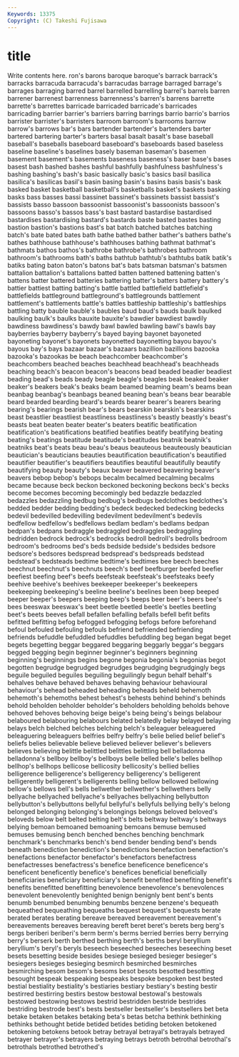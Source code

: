 ```yaml
---
Keywords: 13375 
Copyright: (C) Takeshi Fujisawa
---
```


# title

Write contents here.
ron's barons baroque baroque's barrack barrack's barracks barracuda barracuda's
barracudas barrage barraged barrage's barrages barraging barred barrel barrelled barrelling
barrel's barrels barren barrener barrenest barrenness barrenness's barren's barrens barrette
barrette's barrettes barricade barricaded barricade's barricades barricading barrier barrier's barriers
barring barrings barrio barrio's barrios barrister barrister's barristers barroom barroom's
barrooms barrow barrow's barrows bar's bars bartender bartender's bartenders barter
bartered bartering barter's barters basal basalt basalt's base baseball baseball's
baseballs baseboard baseboard's baseboards based baseless baseline baseline's baselines basely
baseman baseman's basemen basement basement's basements baseness baseness's baser base's
bases basest bash bashed bashes bashful bashfully bashfulness bashfulness's bashing
bashing's bash's basic basically basic's basics basil basilica basilica's basilicas
basil's basin basing basin's basins basis basis's bask basked basket
basketball basketball's basketballs basket's baskets basking basks bass basses bassi
bassinet bassinet's bassinets bassist bassist's bassists basso bassoon bassoonist bassoonist's
bassoonists bassoon's bassoons basso's bassos bass's bast bastard bastardise bastardised
bastardises bastardising bastard's bastards baste basted bastes basting bastion bastion's
bastions bast's bat batch batched batches batching batch's bate bated
bates bath bathe bathed bather bather's bathers bathe's bathes bathhouse
bathhouse's bathhouses bathing bathmat bathmat's bathmats bathos bathos's bathrobe bathrobe's
bathrobes bathroom bathroom's bathrooms bath's baths bathtub bathtub's bathtubs batik
batik's batiks bating baton baton's batons bat's bats batsman batsman's
batsmen battalion battalion's battalions batted batten battened battening batten's battens
batter battered batteries battering batter's batters battery battery's battier battiest
batting batting's battle battled battlefield battlefield's battlefields battleground battleground's battlegrounds
battlement battlement's battlements battle's battles battleship battleship's battleships battling batty
bauble bauble's baubles baud baud's bauds baulk baulked baulking baulk's
baulks bauxite bauxite's bawdier bawdiest bawdily bawdiness bawdiness's bawdy bawl
bawled bawling bawl's bawls bay bayberries bayberry bayberry's bayed baying
bayonet bayoneted bayoneting bayonet's bayonets bayonetted bayonetting bayou bayou's bayous
bay's bays bazaar bazaar's bazaars bazillion bazillions bazooka bazooka's bazookas
be beach beachcomber beachcomber's beachcombers beached beaches beachhead beachhead's beachheads
beaching beach's beacon beacon's beacons bead beaded beadier beadiest beading
bead's beads beady beagle beagle's beagles beak beaked beaker beaker's
beakers beak's beaks beam beamed beaming beam's beams bean beanbag
beanbag's beanbags beaned beaning bean's beans bear bearable beard bearded
bearding beard's beards bearer bearer's bearers bearing bearing's bearings bearish
bear's bears bearskin bearskin's bearskins beast beastlier beastliest beastliness beastliness's
beastly beastly's beast's beasts beat beaten beater beater's beaters beatific
beatification beatification's beatifications beatified beatifies beatify beatifying beating beating's beatings
beatitude beatitude's beatitudes beatnik beatnik's beatniks beat's beats beau beau's
beaus beauteous beauteously beautician beautician's beauticians beauties beautification beautification's beautified
beautifier beautifier's beautifiers beautifies beautiful beautifully beautify beautifying beauty beauty's
beaux beaver beavered beavering beaver's beavers bebop bebop's bebops becalm
becalmed becalming becalms became because beck beckon beckoned beckoning beckons
beck's becks become becomes becoming becomingly bed bedazzle bedazzled bedazzles
bedazzling bedbug bedbug's bedbugs bedclothes bedclothes's bedded bedder bedding bedding's
bedeck bedecked bedecking bedecks bedevil bedevilled bedevilling bedevilment bedevilment's bedevils
bedfellow bedfellow's bedfellows bedlam bedlam's bedlams bedpan bedpan's bedpans bedraggle
bedraggled bedraggles bedraggling bedridden bedrock bedrock's bedrocks bedroll bedroll's bedrolls
bedroom bedroom's bedrooms bed's beds bedside bedside's bedsides bedsore bedsore's
bedsores bedspread bedspread's bedspreads bedstead bedstead's bedsteads bedtime bedtime's bedtimes
bee beech beeches beechnut beechnut's beechnuts beech's beef beefburger beefed
beefier beefiest beefing beef's beefs beefsteak beefsteak's beefsteaks beefy beehive
beehive's beehives beekeeper beekeeper's beekeepers beekeeping beekeeping's beeline beeline's beelines
been beep beeped beeper beeper's beepers beeping beep's beeps beer
beer's beers bee's bees beeswax beeswax's beet beetle beetled beetle's
beetles beetling beet's beets beeves befall befallen befalling befalls befell
befit befits befitted befitting befog befogged befogging befogs before beforehand
befoul befouled befouling befouls befriend befriended befriending befriends befuddle befuddled
befuddles befuddling beg began begat beget begets begetting beggar beggared
beggaring beggarly beggar's beggars begged begging begin beginner beginner's beginners
beginning beginning's beginnings begins begone begonia begonia's begonias begot begotten
begrudge begrudged begrudges begrudging begrudgingly begs beguile beguiled beguiles beguiling
beguilingly begun behalf behalf's behalves behave behaved behaves behaving behaviour
behavioural behaviour's behead beheaded beheading beheads beheld behemoth behemoth's behemoths
behest behest's behests behind behind's behinds behold beholden beholder beholder's
beholders beholding beholds behove behoved behoves behoving beige beige's being
being's beings belabour belaboured belabouring belabours belated belatedly belay belayed
belaying belays belch belched belches belching belch's beleaguer beleaguered beleaguering
beleaguers belfries belfry belfry's belie belied belief belief's beliefs belies
believable believe believed believer believer's believers believes believing belittle belittled
belittles belittling bell belladonna belladonna's bellboy bellboy's bellboys belle belled
belle's belles bellhop bellhop's bellhops bellicose bellicosity bellicosity's bellied bellies
belligerence belligerence's belligerency belligerency's belligerent belligerently belligerent's belligerents belling bellow
bellowed bellowing bellow's bellows bell's bells bellwether bellwether's bellwethers belly
bellyache bellyached bellyache's bellyaches bellyaching bellybutton bellybutton's bellybuttons bellyful bellyful's
bellyfuls bellying belly's belong belonged belonging belonging's belongings belongs beloved
beloved's beloveds below belt belted belting belt's belts beltway beltway's
beltways belying bemoan bemoaned bemoaning bemoans bemuse bemused bemuses bemusing
bench benched benches benching benchmark benchmark's benchmarks bench's bend bender
bending bend's bends beneath benediction benediction's benedictions benefaction benefaction's benefactions
benefactor benefactor's benefactors benefactress benefactresses benefactress's benefice beneficence beneficence's beneficent
beneficently benefice's benefices beneficial beneficially beneficiaries beneficiary beneficiary's benefit benefited
benefiting benefit's benefits benefitted benefitting benevolence benevolence's benevolences benevolent benevolently
benighted benign benignly bent bent's bents benumb benumbed benumbing benumbs
benzene benzene's bequeath bequeathed bequeathing bequeaths bequest bequest's bequests berate
berated berates berating bereave bereaved bereavement bereavement's bereavements bereaves bereaving
bereft beret beret's berets berg berg's bergs beriberi beriberi's berm
berm's berms berried berries berry berrying berry's berserk berth berthed
berthing berth's berths beryl beryllium beryllium's beryl's beryls beseech beseeched
beseeches beseeching beset besets besetting beside besides besiege besieged besieger
besieger's besiegers besieges besieging besmirch besmirched besmirches besmirching besom besom's
besoms besot besots besotted besotting besought bespeak bespeaking bespeaks bespoke
bespoken best bested bestial bestiality bestiality's bestiaries bestiary bestiary's besting
bestir bestirred bestirring bestirs bestow bestowal bestowal's bestowals bestowed bestowing
bestows bestrid bestridden bestride bestrides bestriding bestrode best's bests bestseller
bestseller's bestsellers bet beta betake betaken betakes betaking beta's betas
betcha bethink bethinking bethinks bethought betide betided betides betiding betoken
betokened betokening betokens betook betray betrayal betrayal's betrayals betrayed betrayer
betrayer's betrayers betraying betrays betroth betrothal betrothal's betrothals betrothed betrothed's
